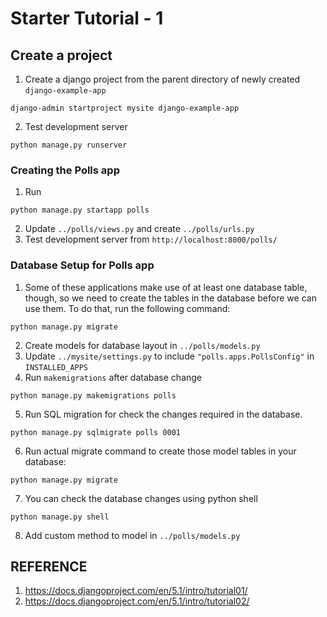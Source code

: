 # Starter Tutorial - 1


## Create a project
1. Create a django project from the parent directory of newly created `django-example-app`
```
django-admin startproject mysite django-example-app
```
2. Test development server
```
python manage.py runserver
```

### Creating the Polls app
1. Run
```
python manage.py startapp polls
```
2. Update `../polls/views.py` and create `../polls/urls.py`
3. Test development server from `http://localhost:8000/polls/`

### Database Setup for Polls app
1. Some of these applications make use of at least one database table, though, so we need to create the tables in the database before we can use them. To do that, run the following command:
```
python manage.py migrate
```
2. Create models for database layout in `../polls/models.py`
3. Update `../mysite/settings.py` to include `"polls.apps.PollsConfig"` in `INSTALLED_APPS`
4. Run `makemigrations` after database change
```
python manage.py makemigrations polls
```
5. Run SQL migration for check the changes required in the database.
```
python manage.py sqlmigrate polls 0001
```
6. Run actual migrate command to create those model tables in your database:
```
python manage.py migrate
```
7. You can check the database changes using python shell
```
python manage.py shell
```
8. Add custom method to model in `../polls/models.py`

## REFERENCE
1. https://docs.djangoproject.com/en/5.1/intro/tutorial01/
2. https://docs.djangoproject.com/en/5.1/intro/tutorial02/